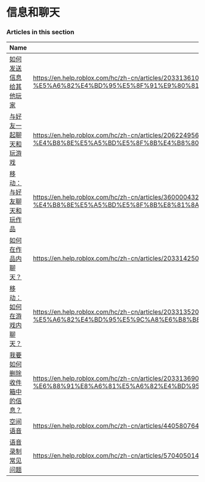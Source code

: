 # 信息和聊天  
### Articles in this section
Name|URL
-|-
[如何发送信息给其他玩家](./如何发送信息给其他玩家.html) |https://en.help.roblox.com/hc/zh-cn/articles/203313610-%E5%A6%82%E4%BD%95%E5%8F%91%E9%80%81%E4%BF%A1%E6%81%AF%E7%BB%99%E5%85%B6%E4%BB%96%E7%8E%A9%E5%AE%B6
[与好友一起聊天和玩游戏](./与好友一起聊天和玩游戏.html) |https://en.help.roblox.com/hc/zh-cn/articles/206224956-%E4%B8%8E%E5%A5%BD%E5%8F%8B%E4%B8%80%E8%B5%B7%E8%81%8A%E5%A4%A9%E5%92%8C%E7%8E%A9%E6%B8%B8%E6%88%8F
[移动：与好友聊天和玩作品](./移动：与好友聊天和玩作品.html) |https://en.help.roblox.com/hc/zh-cn/articles/360000432483-%E7%A7%BB%E5%8A%A8-%E4%B8%8E%E5%A5%BD%E5%8F%8B%E8%81%8A%E5%A4%A9%E5%92%8C%E7%8E%A9%E4%BD%9C%E5%93%81
[如何在作品内聊天？](./如何在作品内聊天？.html) |https://en.help.roblox.com/hc/zh-cn/articles/203314250-%E5%A6%82%E4%BD%95%E5%9C%A8%E4%BD%9C%E5%93%81%E5%86%85%E8%81%8A%E5%A4%A9-
[移动：如何在游戏内聊天？](./移动：如何在游戏内聊天？.html) |https://en.help.roblox.com/hc/zh-cn/articles/203313520-%E7%A7%BB%E5%8A%A8-%E5%A6%82%E4%BD%95%E5%9C%A8%E6%B8%B8%E6%88%8F%E5%86%85%E8%81%8A%E5%A4%A9-
[我要如何删除收件箱中的信息？](./我要如何删除收件箱中的信息？.html) |https://en.help.roblox.com/hc/zh-cn/articles/203313690-%E6%88%91%E8%A6%81%E5%A6%82%E4%BD%95%E5%88%A0%E9%99%A4%E6%94%B6%E4%BB%B6%E7%AE%B1%E4%B8%AD%E7%9A%84%E4%BF%A1%E6%81%AF-
[空间语音](./空间语音.html) |https://en.help.roblox.com/hc/zh-cn/articles/4405807645972-%E7%A9%BA%E9%97%B4%E8%AF%AD%E9%9F%B3
[语音录制常见问题](./语音录制常见问题.html) |https://en.help.roblox.com/hc/zh-cn/articles/5704050147604-%E8%AF%AD%E9%9F%B3%E5%BD%95%E5%88%B6%E5%B8%B8%E8%A7%81%E9%97%AE%E9%A2%98
